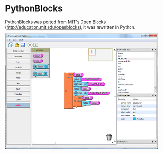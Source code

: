 # PythonBlocks
PythonBlocks was ported from MIT's Open Blocks (http://education.mit.edu/openblocks), it was rewritten in Python.

![image](https://github.com/go2net/PythonBlocks/blob/master/resource/screenshot.png)
